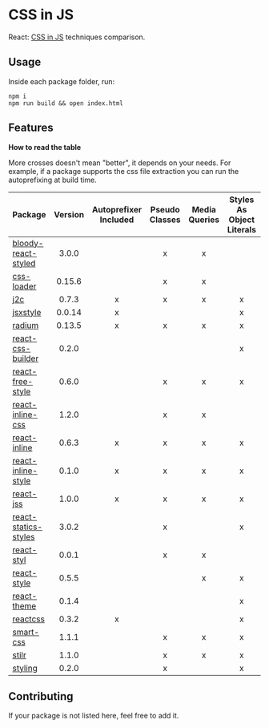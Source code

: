 # CSS in JS
React: [CSS in JS](https://speakerdeck.com/vjeux/react-css-in-js) techniques comparison.

## Usage
Inside each package folder, run:

```
npm i
npm run build && open index.html
```

## Features

**How to read the table**

More crosses doesn't mean "better", it depends on your needs.
For example, if a package supports the css file extraction you can run the autoprefixing at build time.

| Package | Version | Autoprefixer Included | Pseudo Classes | Media Queries | Styles As Object Literals | Extract CSS File |
|---------|:-------:|:---------------------:|:--------------:|:-------------:|:-------------------------:|:----------------:|
| [bloody-react-styled](https://github.com/bloodyowl/react-styled) | 3.0.0 | | x | x | | |
| [css-loader](https://github.com/webpack/css-loader) | 0.15.6 | | x | x | | x |
| [j2c](https://github.com/pygy/j2c) | 0.7.3 | x | x | x | x | |
| [jsxstyle](https://github.com/petehunt/jsxstyle) | 0.0.14 | x | | | x | |
| [radium](https://github.com/FormidableLabs/radium) | 0.13.5 | x | x | x | x | |
| [react-css-builder](https://github.com/jhudson8/react-css-builder) | 0.2.0 | | | | x | |
| [react-free-style](https://github.com/blakeembrey/react-free-style) | 0.6.0 | | x | x | x | |
| [react-inline-css](https://github.com/RickWong/react-inline-css) | 1.2.0 | | x | x | | |
| [react-inline](https://github.com/martinandert/react-inline) | 0.6.3 | x | x | x | x | x |
| [react-inline-style](https://github.com/dowjones/react-inline-style) | 0.1.0 | x | x | x | x | |
| [react-jss](https://github.com/jsstyles/react-jss) | 1.0.0 | x | x | x | x | |
| [react-statics-styles](https://github.com/elierotenberg/react-statics-styles) | 3.0.2 | | x | | x | x |
| [react-styl](https://github.com/nick/react-styl) | 0.0.1 | | x | x | | |
| [react-style](https://github.com/js-next/react-style) | 0.5.5 | | | x | x | x |
| [react-theme](https://github.com/js-next/react-style) | 0.1.4 | | | | x | |
| [reactcss](https://github.com/casesandberg/reactcss) | 0.3.2 | x | | | x | |
| [smart-css](https://github.com/hackhat/smart-css) | 1.1.1 | | x | x | x | |
| [stilr](https://github.com/chriskjaer/stilr) | 1.1.0 | | x | x | x | x |
| [styling](https://github.com/andreypopp/styling) | 0.2.0 | | x | | x | x |

## Contributing
If your package is not listed here, feel free to add it.
